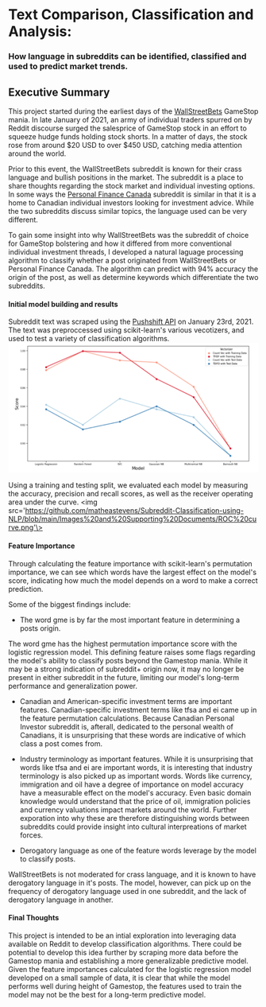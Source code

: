 # Text Comparison, Classification and Analysis:
### How language in subreddits can be identified, classified and used to predict market trends.

## Executive Summary

This project started during the earliest days of the [WallStreetBets](https://www.reddit.com/r/wallstreetbets/) GameStop mania. In late January of 2021,  an army of individual traders spurred on by Reddit discourse surged the salesprice of GameStop stock in an effort to squeeze hudge funds holding stock shorts. In a matter of days, the stock rose from around $20 USD to over $450 USD, catching media attention around the world. 

Prior to this event, the WallStreetBets subreddit is known for their crass language and bullish positions in the market. The subreddit is a place to share thoughts regarding the stock market and individual investing options. In some ways the [Personal Finance Canada](https://www.reddit.com/r/PersonalFinanceCanada/) subreddit is similar in that it is a home to Canadian individual investors looking for investment advice. While the two subreddits discuss similar topics, the language used can be very different. 

To gain some insight into why WallStreetBets was the subreddit of choice for GameStop bolstering and how it differed from more conventional individual investment threads, I developed a natural laguage processing algorithm to classify whether a post originated from WallStreetBets or Personal Finance Canada. The algorithm can predict with 94% accuracy the origin of the post, as well as determine keywords which differentiate the two subreddits. 

#### Initial model building and results

Subreddit text was scraped using the [Pushshift API](https://pushshift.io/api-parameters/) on January 23rd, 2021. The text was preproccessed using scikit-learn's various vecotizers, and used to test a variety of classification algorithms.
<img src = 'Images and Supporting Documents/model accuracy graph.png'/>

Using a training and testing split, we evaluated each model by measuring the accuracy, precision and recall scores, as well as the receiver operating area under the curve. <img src='https://github.com/matheastevens/Subreddit-Classification-using-NLP/blob/main/Images%20and%20Supporting%20Documents/ROC%20curve.png'\>



#### Feature Importance

Through calculating the feature importance with scikit-learn's permutation importance, we can see which words have the largest effect on the model's score, indicating how much the model depends on a word to make a correct prediction. 

Some of the biggest findings include:
 - The word gme is by far the most important feature in determining a posts origin.
 
The word gme has the highest permutation importance score with the logistic regression model. This defining feature raises some flags regarding the model's ability to classify posts beyond the Gamestop mania. While it may be a strong indication of subreddit+ origin now, it may no longer be present in either subreddit in the future, limiting our model's long-term performance and generalization power.  
 
 - Canadian and American-specific investment terms are important features. 
Canadian-specific investment terms like tfsa and ei came up in the feature permutation calculations. Because Canadian Personal Investor subreddit is, afterall, dedicated to the personal wealth of Canadians, it is unsurprising that these words are indicative of which class a post comes from.

 - Industry terminology as important features.
While it is unsurprising that words like tfsa and ei are important words, it is interesting that industry terminology is also picked up as important words. Words like currency, immigration and oil have a degree of importance on model accuracy have a measurable effect on the model's accuracy. Even basic domain knowledge would understand that the price of oil, immigration policies and currency valuations impact markets around the world. Further exporation into why these are therefore distinguishing words between subreddits could provide insight into cultural interpreations of market forces.  

 - Derogatory language as one of the feature words leverage by the model to classify posts.
 
 WallStreetBets is not moderated for crass language, and it is known to have derogatory language in it's posts. The model, however, can pick up on the frequency of derogatory language used in one subreddit, and the lack of derogatory language in another. 


#### Final Thoughts

This project is intended to be an intial exploration into leveraging data available on Reddit to develop classification algorithms. There could be potential to develop this idea further by scraping more data before the Gamestop mania and establishing a more generalizable predictive model. Given the feature importances calculated for the logistic regression model developed on a small sample of data, it is clear that while the model performs well during height of Gamestop, the features used to train the model may not be the best for a long-term predictive model.  

